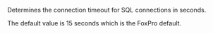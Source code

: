 ﻿Determines the connection timeout for SQL connections in seconds.

The default value is 15 seconds which is the FoxPro default.
